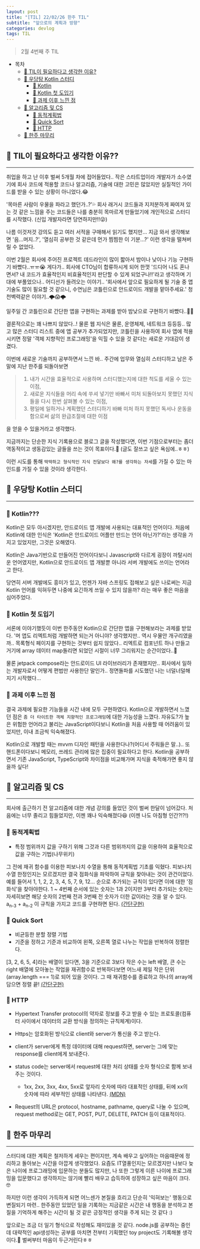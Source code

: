 ```yaml
---
layout: post
title: "[TIL] 22/02/26 한주 TIL"
subtitle: "앞으로의 계획과 방향"
categories: devlog
tags: TIL
---
```


> 2월 4번째 주 TIL

<!--more-->

- 목차
  - [🤔 TIL이 필요하다고 생각한 이유?](#-til이-필요하다고-생각한-이유)
  - [📌 우당탕 Kotlin 스터디](#-우당탕-kotlin-스터디)
    - [🌱 Kotlin](#-kotlin)
    - [🌱 Kotlin 첫 도입기](#-kotlin-첫-도입기)
    - [🌱 과제 이후 느낀 점](#-과제-이후-느낀-점)
  - [📌 알고리즘 및 CS](#-알고리즘-및-cs)
    - [🌱 동적계획법](#-동적계획법)
    - [🌱 Quick Sort](#-quick-sort)
    - [🌱 HTTP](#-http)
  - [📌 한주 마무리](#-한주-마무리)

## 🤔 TIL이 필요하다고 생각한 이유??

---

취업을 하고 난 이후 벌써 5개월 차에 접어들었다.. 작은 스타트업이라 개발자가 소수였기에 회사 코드에 적용할 코드나 알고리즘, 기술에 대한 고민은 많았지만 실질적인 가이드를 받을 수 있는 상황이 아니었다.😂

'목마른 사람이 우물을 파라고 했던가..?'💦 회사 래거시 코드들과 지저분하게 짜여져 있는 것 같은 느낌을 주는 코드들은 나를 충분히 목마르게 만들었기에 개인적으로 스터디를 시작했다. (신입 개발자라면 당연하지만!!😜)

나름 이것저것 강의도 듣고 여러 서적을 구매해서 읽기도 했지만... 지금 와서 생각해보면 '음...머지..?', '열심히 공부한 것 같은데 먼가 찜찜한 이 기분...?' 이런 생각을 떨쳐버릴 수 없었다.

이번 2월은 회사에 주어진 프로젝트 데드라인이 많이 짧아서 밤이나 낮이나 기능 구현하기 바빴다..ㅠㅠ😭
게다가.. 회사에 CTO님이 합류하시게 되어 한껏 '드디어 나도 혼나면서? 내 코드가 효율적인지 비효율적인지 판단할 수 있게 되었구나!!'라고 생각하며 기대에 부풀었으나.. 어디선가 들려오는 이야기.. '회사에서 앞으로 필요하게 될 기술 중 앱 기술도 많이 필요할 것 같으니, 수연님은 코틀린으로 안드로이드 개발을 맡아주세요.' 청천벽력같은 이야기..🌩😱🌩

일주일 간 코틀린으로 간단한 앱을 구현하는 과제를 받아 밤낮으로 구현하기 바빴다..😵‍💫

결론적으로는 꽤 나쁘지 않았다..! 물론 웹 지식은 물론, 운영체제, 네트워크 등등등.. 많고 많은 스터디 리스트 중에 앱 공부가 추가되었지만, 코틀린을 사용하여 회사 앱에 적용시키면 정말 '객체 지향적인 프로그래밍'을 익힐 수 있을 것 같다는 새로운 기대감이 생겼다.

이번에 새로운 기술까지 공부하면서 느낀 바.. 주간에 업무와 열심히 스터디하고 남은 주말에 지난 한주를 되돌아보면

> 1. 내가 시간을 효율적으로 사용하며 스터디했는지에 대한 척도를 세울 수 있는 이점,
> 2. 새로운 지식들을 머리 속에 쑤셔 넣기만 바빠서 미처 되돌아보지 못했던 지식들을 다시 한번 살펴볼 수 있는 이점,
> 3. 평일에 일하거나 계획했던 스터디하기 바빠 미처 하지 못했던 독서나 운동을 함으로써 삶의 완급조절에 대한 이점

을 얻을 수 있을거라고 생각했다.

지금까지는 단순한 지식 기록용으로 블로그 글을 작성했다면, 이번 기점으로부터는 좀더 역동적이고 생동감있는 글들을 쓰는 것이 목표이다.🎯 (글도 잘쓰고 싶은 욕심에..ㅎㅎ)

이런 시도를 통해 `딱딱하고 형식적인 지식 전달보다 왜?를 생각하는 자세`를 가질 수 있는 마인드를 가질 수 있을 것이라 생각한다.

## 📌 우당탕 Kotlin 스터디

---

### 🌱 Kotlin???

Kotlin은 모두 아시겠지만, 안드로이드 앱 개발에 사용되는 대표적인 언어이다. 처음에 Kotlin에 대한 인식은 'Kotlin은 안드로이드 어플만 만드는 언어 아닌가?'라는 생각을 가지고 있었지만, 그것은 오해였다.

Kotlin은 Java기반으로 만들어진 언어이다보니 Javascript와 다르게 굉장이 까탈시러운 언어였지만, Kotlin으로 안드로이드 앱 개발뿐 아니라 서버 개발에도 쓰이는 언어라고 한다.

당연히 서버 개발에도 흥미가 있고, 언젠가 자바 스프링도 접해보고 싶은 나로써는 지금 Kotlin 언어를 익혀두면 나중에 요긴하게 쓰일 수 있지 않을까? 라는 매우 좋은 마음을 심어주었다.

### 🌱 Kotlin 첫 도입기

서론에 이야기했듯이 이번 한주동안 Kotlin으로 간단한 앱을 구현해보라는 과제를 받았다. '머 앱도 리엑트처럼 개발하면 되는거 아니야? 생각했지만.. 역시 우물안 개구리였을까.. 목록형식 페이지를 구현하는 것부터 쉽지 않았다.. 리엑트로 컴포넌트 하나 만들고 거기에 array 데이터 map돌리면 되었던 시절이 너무 그리워지는 순간이었다..🤮

물론 jetpack compose라는 안드로이드 UI 라이브러리가 존재했지만.. 회사에서 일하는 개발자로서 어떻게 편법만 사용한단 말인가.. 정면돌파를 시도했던 나는 너덜너덜해지기 시작했다...

### 🌱 과제 이후 느낀 점

결국 과제에 필요한 기능들을 시간 내에 모두 구현하였다. Kotlin으로 개발하면서 느꼈던 점은 `좀 더 타이트한 객체 지향적인 프로그래밍`에 대한 가능성을 느꼈다. 자유도?가 높은 위험한 언어라고 불리는 JavaScript이다보니 Kotlin을 처음 사용할 때 어려움이 있었지만, 이내 조금씩 익숙해졌다.

Kotlin으로 개발할 때는 mvvm 디자인 패턴을 사용한다나?(어디서 주워들은 말..).. 또 핸드폰이다보니 메모리, 쓰레드 관리에 많은 집중이 필요하다고 한다. Kotlin을 공부하면서 기존 JavaScript, TypeScript와 차이점을 비교해가며 지식을 축적해가면 좋지 않을까 싶다!

## 📌 알고리즘 및 CS

---

회사에 출근하기 전 알고리즘에 대한 개념 강의를 들었던 것이 벌써 한달이 넘어갔다. 처음에는 너무 졸리고 힘들었지만, 이젠 꽤나 익숙해졌다😆 (이젠 나도 아침형 인간?!?!)

### 🌱 동적계획법

- 특정 범위까지 값을 구하기 위해 그것과 다른 범위까지의 값을 이용하여 효율적으로 값을 구하는 기법(나무위키)

그 전에 재귀 함수를 이용한 피보나치 수열을 통해 동적계획법 기초를 익혔다. 피보나치 수열 한정인지는 모르겠지만 결국 점화식을 파악하여 규칙을 찾아내는 것이 관건이었다. 예를 들어서 1, 1, 2, 2, 3, 4, 5, 7, 9, 12... 순으로 추가되는 규칙이 있다면 이에 대한 '점화식'을 찾아야한다. 1 ~ 4번째 순서에 있는 숫자는 1과 2이지만 3부터 추가되는 숫자는 자세히보면 해당 숫자의 2번째 전과 3번째 전 숫자가 더한 값이라는 것을 알 수 있다. a<sub>n-3</sub> + a<sub>n-2</sub> 이 규칙을 가지고 코드를 구현하면 된다. [(간단구현)](https://github.com/ksy4568/algorithm-structure/blob/main/algorithm/%EB%8F%99%EC%A0%81%EA%B3%84%ED%9A%8D%EB%B2%95.js)

### 🌱 Quick Sort

- 비균등한 분할 정렬 기법
- 기준을 정하고 기준과 비교하여 왼쪽, 오른쪽 열로 나누는 작업을 반복하여 정렬한다.

[3, 2, 6, 5, 4]라는 배열이 있다면, 3을 기준으로 3보다 작은 수는 left 배열, 큰 수는 right 배열에 모아놓는 작업을 재귀함수로 반복하다보면 어느새 제일 작은 단위(array.length === 1)로 되어 있을 것이다. 그 때 재귀함수를 종료하고 하나의 array에 담으면 정렬 끝! [(간단구현)](https://github.com/ksy4568/algorithm-structure/blob/main/algorithm/Quick-Sort.js)

### 🌱 HTTP

- Hypertext Transfer protocol의 약자로 정보를 주고 받을 수 있는 프로토콜(컴퓨터 사이에서 데이터의 교환 방식을 정의하는 규칙체계)이다.

- Https는 암호화된 방식으로 client와 server가 통신을 주고 받는다.

- client가 server에게 특정 데이터에 대해 request하면, server는 그에 맞는 response를 client에게 보내준다.

- status code는 server에서 request에 대한 처리 상태를 숫자 형식으로 함께 보내주는 것이다.

  - 1xx, 2xx, 3xx, 4xx, 5xx로 앞자리 숫자에 따라 대표적인 상태를, 뒤에 xx의 숫자에 따라 세부적인 상태를 나타낸다. [(MDN)](https://developer.mozilla.org/ko/docs/Web/HTTP/Status)

- Request의 URL은 protocol, hostname, pathname, query로 나눌 수 있으며, request method로는 GET, POST, PUT, DELETE, PATCH 등이 대표적이다.

## 📌 한주 마무리

---

스터디에 대한 계획은 철저하게 세우는 편이지만, 계속 배우고 싶어하는 마음때문에 정리하고 돌아보는 시간을 아깝게 생각했었다. 요즘도 IT열풍인지는 모르겠지만 나보다 늦은 나이에 프로그래밍에 입문하는 분들도 많지만, 나 또한 그렇게 이른 나이에 프로그래밍을 입문했다고 생각하지는 않기에 빨리 배우고 습득하여 성장하고 싶은 마음이 크다.🤓

하지만 이런 생각이 가득하게 되면 어느센가 본질을 흐리고 단순히 '익혀보는' 행동으로 변질되기 마련.. 한주동안 있었던 일을 기록하는 지금같은 시간은 내 행동을 분석하고 본질을 기억하게 해주는 시간이 될 것 같은 긍정적인 생각을 주게 되는 것 같다 :)

앞으로는 조금 더 일기 형식으로 작성해도 재미있을 것 같다. node.js를 공부하는 중인데 대략적인 api생성하는 공부를 마치면 전부터 기획했던 toy project도 기록해볼 생각이다.📝 벌써부터 마음이 두근거린다ㅎㅎ
